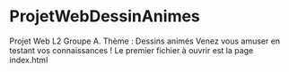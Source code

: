# ProjetWebDessinAnimes
Projet Web L2 Groupe A. Thème : Dessins animés
Venez vous amuser en testant vos connaissances !
Le premier fichier à ouvrir est la page index.html
